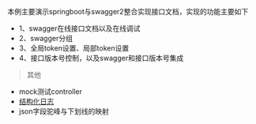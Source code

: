 本例主要演示springboot与swagger2整合实现接口文档，实现的功能主要如下

- 1、swagger在线接口文档以及在线调试
- 2、swagger分组
- 3、全局token设置、局部token设置
- 4、接口版本号控制，以及swagger和接口版本号集成

> 其他
- mock测试controller
- [结构化日志](https://github.com/jacek99/structlog4j)
- json字段驼峰与下划线的映射



> 
 
 
  